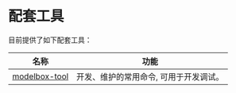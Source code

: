 # 配套工具

目前提供了如下配套工具：

| 名称                                               | 功能                                    |
| -------------------------------------------------- | --------------------------------------- |
| [modelbox-tool](./modelbox-tool/modelbox-tool.md)  | 开发、维护的常用命令, 可用于开发调试。   |

